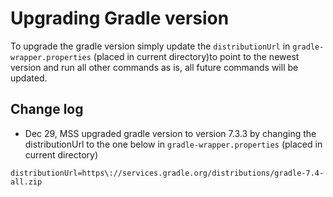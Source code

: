 # Upgrading Gradle version

To upgrade the gradle version simply update the `distributionUrl` in `gradle-wrapper.properties` (placed 
in current directory)to point to the newest version and run all other commands as is, all future 
commands will be updated.

## Change log

- Dec 29, MSS upgraded gradle version to version 7.3.3 by changing the distributionUrl to the one below
in `gradle-wrapper.properties` (placed in current directory)

```properties
distributionUrl=https\://services.gradle.org/distributions/gradle-7.4-all.zip
```